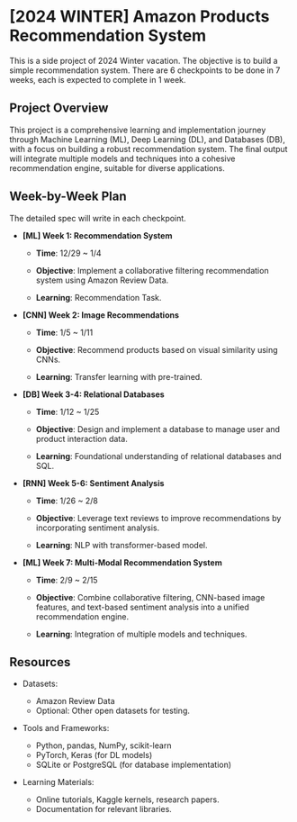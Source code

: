 # [2024 WINTER] Amazon Products Recommendation System
This is a side project of 2024 Winter vacation. The objective is to build a simple recommendation system.  There are 6 checkpoints to be done in 7 weeks, each is expected to complete in 1 week.

## Project Overview
This project is a comprehensive learning and implementation journey through Machine Learning (ML), Deep Learning (DL), and Databases (DB), with a focus on building a robust recommendation system. The final output will integrate multiple models and techniques into a cohesive recommendation engine, suitable for diverse applications.

## Week-by-Week Plan

The detailed spec will write in each checkpoint.

- **[ML] Week 1: Recommendation System**
  - **Time**: 12/29 ~ 1/4
    
  - **Objective**: Implement a collaborative filtering recommendation system using Amazon Review Data.
  - **Learning**: Recommendation Task.
 

- **[CNN] Week 2: Image Recommendations**
  - **Time**: 1/5 ~ 1/11
    
  - **Objective**: Recommend products based on visual similarity using CNNs.
  - **Learning**: Transfer learning with pre-trained.
 
- **[DB] Week 3-4: Relational Databases**
  - **Time**: 1/12 ~ 1/25
    
  - **Objective**: Design and implement a database to manage user and product interaction data.
  - **Learning**: Foundational understanding of relational databases and SQL.

- **[RNN] Week 5-6: Sentiment Analysis**
  - **Time**: 1/26 ~ 2/8
    
  - **Objective**: Leverage text reviews to improve recommendations by incorporating sentiment analysis.
  - **Learning**: NLP with transformer-based model.
 
- **[ML] Week 7: Multi-Modal Recommendation System**
  - **Time**: 2/9 ~ 2/15
    
  - **Objective**: Combine collaborative filtering, CNN-based image features, and text-based sentiment analysis into a unified recommendation engine.
  - **Learning**: Integration of multiple models and techniques.
 
## Resources

- Datasets:
  - Amazon Review Data
  - Optional: Other open datasets for testing.

- Tools and Frameworks:
  - Python, pandas, NumPy, scikit-learn
  - PyTorch, Keras (for DL models)
  - SQLite or PostgreSQL (for database implementation)

- Learning Materials:
  - Online tutorials, Kaggle kernels, research papers.
  - Documentation for relevant libraries.
  
